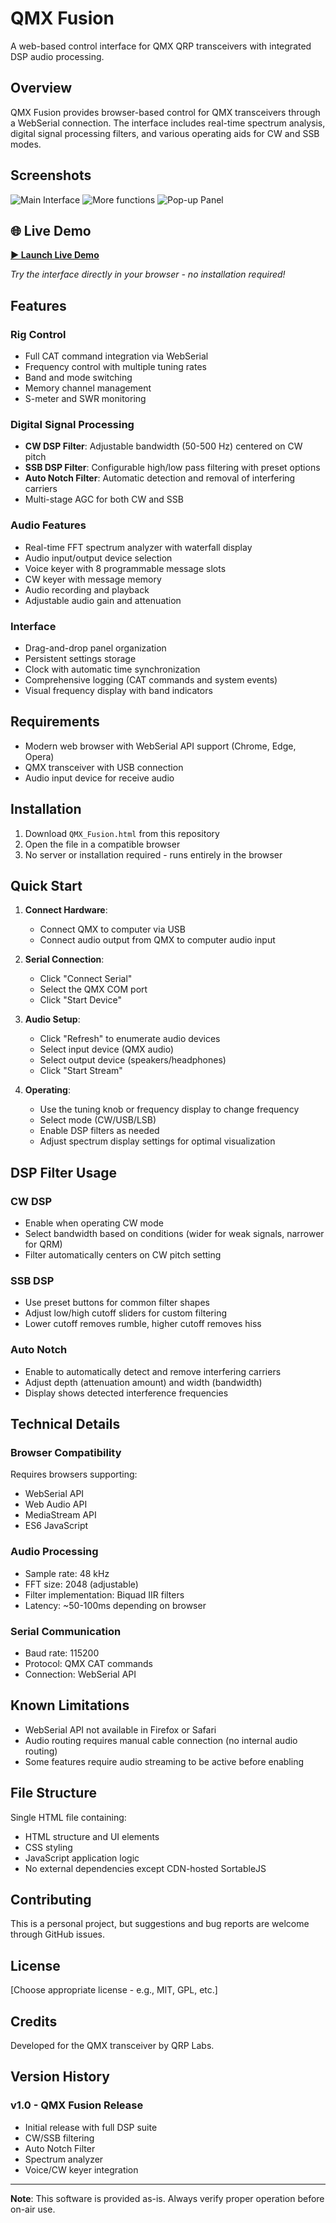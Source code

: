 # QMX Fusion

A web-based control interface for QMX QRP transceivers with integrated DSP audio processing.

## Overview

QMX Fusion provides browser-based control for QMX transceivers through a WebSerial connection. The interface includes real-time spectrum analysis, digital signal processing filters, and various operating aids for CW and SSB modes.


## Screenshots

![Main Interface](screenshot1.png)
![More functions](screenshot2.png)
![Pop-up Panel](screenshot3.png)


## 🌐 Live Demo

**[► Launch Live Demo](https://sparks72.github.io/QMX-Fusion-v1/)**

*Try the interface directly in your browser - no installation required!*


## Features

### Rig Control
- Full CAT command integration via WebSerial
- Frequency control with multiple tuning rates
- Band and mode switching
- Memory channel management
- S-meter and SWR monitoring

### Digital Signal Processing
- **CW DSP Filter**: Adjustable bandwidth (50-500 Hz) centered on CW pitch
- **SSB DSP Filter**: Configurable high/low pass filtering with preset options
- **Auto Notch Filter**: Automatic detection and removal of interfering carriers
- Multi-stage AGC for both CW and SSB

### Audio Features
- Real-time FFT spectrum analyzer with waterfall display
- Audio input/output device selection
- Voice keyer with 8 programmable message slots
- CW keyer with message memory
- Audio recording and playback
- Adjustable audio gain and attenuation

### Interface
- Drag-and-drop panel organization
- Persistent settings storage
- Clock with automatic time synchronization
- Comprehensive logging (CAT commands and system events)
- Visual frequency display with band indicators

## Requirements

- Modern web browser with WebSerial API support (Chrome, Edge, Opera)
- QMX transceiver with USB connection
- Audio input device for receive audio

## Installation

1. Download `QMX_Fusion.html` from this repository
2. Open the file in a compatible browser
3. No server or installation required - runs entirely in the browser

## Quick Start

1. **Connect Hardware**: 
   - Connect QMX to computer via USB
   - Connect audio output from QMX to computer audio input

2. **Serial Connection**:
   - Click "Connect Serial"
   - Select the QMX COM port
   - Click "Start Device"

3. **Audio Setup**:
   - Click "Refresh" to enumerate audio devices
   - Select input device (QMX audio)
   - Select output device (speakers/headphones)
   - Click "Start Stream"

4. **Operating**:
   - Use the tuning knob or frequency display to change frequency
   - Select mode (CW/USB/LSB)
   - Enable DSP filters as needed
   - Adjust spectrum display settings for optimal visualization

## DSP Filter Usage

### CW DSP
- Enable when operating CW mode
- Select bandwidth based on conditions (wider for weak signals, narrower for QRM)
- Filter automatically centers on CW pitch setting

### SSB DSP
- Use preset buttons for common filter shapes
- Adjust low/high cutoff sliders for custom filtering
- Lower cutoff removes rumble, higher cutoff removes hiss

### Auto Notch
- Enable to automatically detect and remove interfering carriers
- Adjust depth (attenuation amount) and width (bandwidth)
- Display shows detected interference frequencies

## Technical Details

### Browser Compatibility
Requires browsers supporting:
- WebSerial API
- Web Audio API
- MediaStream API
- ES6 JavaScript

### Audio Processing
- Sample rate: 48 kHz
- FFT size: 2048 (adjustable)
- Filter implementation: Biquad IIR filters
- Latency: ~50-100ms depending on browser

### Serial Communication
- Baud rate: 115200
- Protocol: QMX CAT commands
- Connection: WebSerial API

## Known Limitations

- WebSerial API not available in Firefox or Safari
- Audio routing requires manual cable connection (no internal audio routing)
- Some features require audio streaming to be active before enabling

## File Structure

Single HTML file containing:
- HTML structure and UI elements
- CSS styling
- JavaScript application logic
- No external dependencies except CDN-hosted SortableJS

## Contributing

This is a personal project, but suggestions and bug reports are welcome through GitHub issues.

## License

[Choose appropriate license - e.g., MIT, GPL, etc.]

## Credits

Developed for the QMX transceiver by QRP Labs.

## Version History

### v1.0 - QMX Fusion Release
- Initial release with full DSP suite
- CW/SSB filtering
- Auto Notch Filter
- Spectrum analyzer
- Voice/CW keyer integration

---

**Note**: This software is provided as-is. Always verify proper operation before on-air use.







